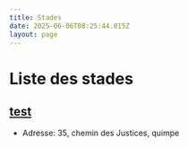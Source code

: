 ```yaml
---
title: Stades
date: 2025-06-06T08:25:44.015Z
layout: page
---
```


# Liste des stades


## [test](/stades/test/)
- Adresse: 35, chemin des Justices, quimpe

